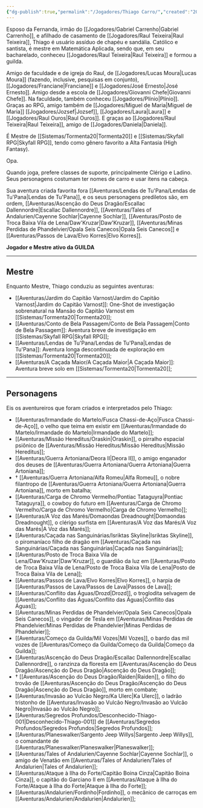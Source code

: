 ```yaml
---
{"dg-publish":true,"permalink":"/Jogadores/Thiago Carro/","created":"2025-10-13T17:42:08.670-03:00"}
---
```


Esposo da Fernanda, irmão do [[Jogadores/Gabriel Carrenho\|Gabriel Carrenho]], e afilhado de casamento de [[Jogadores/Raul Teixeira\|Raul Teixeira]], Thiago é usuário assíduo de chapéu e sandália. Católico e santista, é mestre em Matemática Aplicada, sendo que, em seu bacharelado, conheceu [[Jogadores/Raul Teixeira\|Raul Teixeira]] e formou a guilda.

Amigo de faculdade e de igreja do Raul, de [[Jogadores/Lucas Moura\|Lucas Moura]] (fazendo, inclusive, pesquisas em conjunto), [[Jogadores/Franciane\|Franciane]] e [[Jogadores/José Ernesto\|José Ernesto]]. Amigo desde a escola de [[Jogadores/Giovanni Chefe\|Giovanni Chefe]].
Na faculdade, também conheceu [[Jogadores/Plínio\|Plínio]]. Graças ao RPG, amigo também de [[Jogadores/Miguel de Maria\|Miguel de Maria]] [[Jogadores/Jozsef\|Jozsef]], [[Jogadores/Laura\|Laura]] e [[Jogadores/Raul Ouros\|Raul Ouros]].
E graças ao [[Jogadores/Raul Teixeira\|Raul Teixeira]], amigo de [[Jogadores/Daniela\|Daniela]].

É Mestre de [[Sistemas/Tormenta20\|Tormenta20]] e [[Sistemas/Skyfall RPG\|Skyfall RPG]], tendo como gênero favorito a Alta Fantasia (High Fantasy).

Opa.

Quando joga, prefere classes de suporte, principalmente Clérigo e Ladino. Seus personagens costumam ter nomes de carro e usar itens na cabeça.

Sua aventura criada favorita fora [[Aventuras/Lendas de Tu'Pana/Lendas de Tu'Pana\|Lendas de Tu'Pana]], e os seus personagens prediletos são, em ordem, [[Aventuras/Ascenção do Deus Dragão/Escallac Dallennordre\|Escallac Dallennordre]], [[Aventuras/Tales of Andalurien/Cayenne Sochlar\|Cayenne Sochlar]], [[Aventuras/Posto de Troca Baixa Vila de Lena/Daw'Kruzar\|Daw'Kruzar]], [[Aventuras/Minas Perdidas de Phandelvier/Opala Seis Canecos\|Opala Seis Canecos]] e [[Aventuras/Passos de Lava/Elvo Korres\|Elvo Korres]].

**Jogador e Mestre ativo da GUILDA**

---
## Mestre
Enquanto Mestre, Thiago conduziu as seguintes aventuras:
- [[Aventuras/Jardim do Capitão Varnost/Jardim do Capitão Varnost\|Jardim do Capitão Varnost]]: One-Shot de investigação sobrenatural na Mansão do Capitão Varnost em [[Sistemas/Tormenta20\|Tormenta20]];
- [[Aventuras/Conto de Bela Passagem/Conto de Bela Passagem\|Conto de Bela Passagem]]: Aventura breve de investigação em [[Sistemas/Skyfall RPG\|Skyfall RPG]];
- [[Aventuras/Lendas de Tu'Pana/Lendas de Tu'Pana\|Lendas de Tu'Pana]]: Aventura longa descontinuada de exploração em [[Sistemas/Tormenta20\|Tormenta20]];
- [[Aventuras/A Caçada Maior/A Caçada Maior\|A Caçada Maior]]: Aventura breve solo em [[Sistemas/Tormenta20\|Tormenta20]];
---
## Personagens
Eis os aventureiros que foram criados e interpretados pelo Thiago:
- [[Aventuras/Irmandade do Martelo/Fusca Chassi-de-Aço\|Fusca Chassi-de-Aço]], o velho que teima em existir em [[Aventuras/Irmandade do Martelo/Irmandade do Martelo\|Irmandade do Martelo]];
- [[Aventuras/Missão Hereditus/Oraskin\|Oraskin]], o pirralho espacial psiônico de [[Aventuras/Missão Hereditus/Missão Hereditus\|Missão Hereditus]];
- [[Aventuras/Guerra Artoniana/Deora II\|Deora II]], o amigo enganador dos deuses de [[Aventuras/Guerra Artoniana/Guerra Artoniana\|Guerra Artoniana]];
- † [[Aventuras/Guerra Artoniana/Alfa Romeu\|Alfa Romeu]], o nobre filantropo de [[Aventuras/Guerra Artoniana/Guerra Artoniana\|Guerra Artoniana]], morto em batalha;
- [[Aventuras/Carga de Chromo Vermelho/Pontiac Tataguyra\|Pontiac Tataguyra]], o cowboy do futuro em [[Aventuras/Carga de Chromo Vermelho/Carga de Chromo Vermelho\|Carga de Chromo Vermelho]];
- [[Aventuras/A Voz das Marés/Domaondas Dreadnought\|Domaondas Dreadnought]], o clérigo surfista em [[Aventuras/A Voz das Marés/A Voz das Marés\|A Voz das Marés]];
- [[Aventuras/Caçada nas Sanguinárias/Isriktas Skyline\|Isriktas Skyline]], o piromaníaco filho de dragão em [[Aventuras/Caçada nas Sanguinárias/Caçada nas Sanguinárias\|Caçada nas Sanguinárias]];
- [[Aventuras/Posto de Troca Baixa Vila de Lena/Daw'Kruzar\|Daw'Kruzar]], o guardião da luz em [[Aventuras/Posto de Troca Baixa Vila de Lena/Posto de Troca Baixa Vila de Lena\|Posto de Troca Baixa Vila de Lena]];
- [[Aventuras/Passos de Lava/Elvo Korres\|Elvo Korres]], o harpia de [[Aventuras/Passos de Lava/Passos de Lava\|Passos de Lava]];
- [[Aventuras/Conflito das Águas/Drozd\|Drozd]], o troglodita selvagem de [[Aventuras/Conflito das Águas/Conflito das Águas\|Conflito das Águas]];
- [[Aventuras/Minas Perdidas de Phandelvier/Opala Seis Canecos\|Opala Seis Canecos]], o vingador de Tesla em [[Aventuras/Minas Perdidas de Phandelvier/Minas Perdidas de Phandelvier\|Minas Perdidas de Phandelvier]];
- [[Aventuras/Começo da Guilda/Mil Vozes\|Mil Vozes]], o bardo das mil vozes de [[Aventuras/Começo da Guilda/Começo da Guilda\|Começo da Guilda]];
- [[Aventuras/Ascenção do Deus Dragão/Escallac Dallennordre\|Escallac Dallennordre]], o ranzinza da floresta em [[Aventuras/Ascenção do Deus Dragão/Ascenção do Deus Dragão\|Ascenção do Deus Dragão]];
- † [[Aventuras/Ascenção do Deus Dragão/Raiden\|Raiden]], o filho do trovão de [[Aventuras/Ascenção do Deus Dragão/Ascenção do Deus Dragão\|Ascenção do Deus Dragão]], morto em combate;
- [[Aventuras/Invasão ao Vulcão Negro/Ka Ulerc\|Ka Ulerc]], o ladrão tristonho de [[Aventuras/Invasão ao Vulcão Negro/Invasão ao Vulcão Negro\|Invasão ao Vulcão Negro]];
- [[Aventuras/Segredos Profundos/Desconhecido-Thiago-001\|Desconhecido-Thiago-001]] de [[Aventuras/Segredos Profundos/Segredos Profundos\|Segredos Profundos]];
- [[Aventuras/Planeswalker/Sargento Jeep Willys\|Sargento Jeep Willys]], o comandante de [[Aventuras/Planeswalker/Planeswalker\|Planeswalker]];
- [[Aventuras/Tales of Andalurien/Cayenne Sochlar\|Cayenne Sochlar]], o amigo de Venatão em [[Aventuras/Tales of Andalurien/Tales of Andalurien\|Tales of Andalurien]];
- [[Aventuras/Ataque à Ilha do Forte/Capitão Boina Cinza\|Capitão Boina Cinza]], o capitão do Garciano II em [[Aventuras/Ataque à Ilha do Forte/Ataque à Ilha do Forte\|Ataque à Ilha do Forte]];
- [[Aventuras/Andalurien/Fordinho\|Fordinho]], o mecânico de carroças em [[Aventuras/Andalurien/Andalurien\|Andalurien]];
